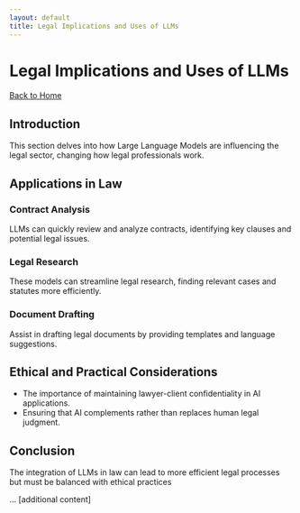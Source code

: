 ```yaml
---
layout: default
title: Legal Implications and Uses of LLMs
---
```


# Legal Implications and Uses of LLMs

[Back to Home](/)

## Introduction

This section delves into how Large Language Models are influencing the legal sector, changing how legal professionals work.

## Applications in Law

### Contract Analysis
LLMs can quickly review and analyze contracts, identifying key clauses and potential legal issues.

### Legal Research
These models can streamline legal research, finding relevant cases and statutes more efficiently.

### Document Drafting
Assist in drafting legal documents by providing templates and language suggestions.

## Ethical and Practical Considerations
- The importance of maintaining lawyer-client confidentiality in AI applications.
- Ensuring that AI complements rather than replaces human legal judgment.

## Conclusion
The integration of LLMs in law can lead to more efficient legal processes but must be balanced with ethical practices

... [additional content]
